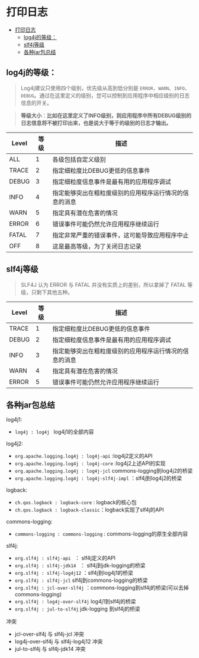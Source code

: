 # 打印日志

<!-- TOC -->

- [打印日志](#打印日志)
    - [log4j的等级：](#log4j的等级)
    - [slf4j等级](#slf4j等级)
    - [各种jar包总结](#各种jar包总结)

<!-- /TOC -->

## log4j的等级：

> Log4j建议只使用四个级别，优先级从高到低分别是 `ERROR`、`WARN`、`INFO`、`DEBUG`。通过在这里定义的级别，您可以控制到应用程序中相应级别的日志信息的开关。

> **等级大小**：**比如在这里定义了INFO级别，则应用程序中所有DEBUG级别的日志信息将不被打印出来，也是说大于等于的级别的日志才输出。**

Level | 等级 |	描述
---|---|---
ALL | 1 |	各级包括自定义级别
TRACE | 2 |	指定细粒度比DEBUG更低的信息事件
DEBUG | 3 | 	指定细粒度信息事件是最有用的应用程序调试
INFO | 4 |	指定能够突出在粗粒度级别的应用程序运行情况的信息的消息
WARN | 5 |	指定具有潜在危害的情况
ERROR | 6 |	错误事件可能仍然允许应用程序继续运行
FATAL | 7 |	指定非常严重的错误事件，这可能导致应用程序中止
OFF | 8 |	这是最高等级，为了关闭日志记录

## slf4j等级

> SLF4J 认为 ERROR 与 FATAL 并没有实质上的差别，所以拿掉了 FATAL 等级，只剩下其他五种。

Level | 等级 |	描述
---|---|---
TRACE | 1 |	指定细粒度比DEBUG更低的信息事件
DEBUG | 2 | 	指定细粒度信息事件是最有用的应用程序调试
INFO | 3 |	指定能够突出在粗粒度级别的应用程序运行情况的信息的消息
WARN | 4 |	指定具有潜在危害的情况
ERROR | 5 |	错误事件可能仍然允许应用程序继续运行


## 各种jar包总结

log4j1:

- `log4j : log4j ` log4j1的全部内容


log4j2:

- `org.apache.logging.log4j : log4j-api` :log4j2定义的API
- `org.apache.logging.log4j : log4j-core` :log4j2上述API的实现
- `org.apache.logging.log4j : log4j-jcl` commons-logging到log4j2的桥梁
- `org.apache.logging.log4j : log4j-slf4j-impl` ：slf4j到log4j2的桥梁

logback:

- `ch.qos.logback : logback-core` : logback的核心包
- `ch.qos.logback : logback-classic`：logback实现了slf4j的API

commons-logging:

- `commons-logging : commons-logging` : commons-logging的原生全部内容


slf4j:

- `org.slf4j : slf4j-api ` ： slf4j定义的API
- `org.slf4j : slf4j-jdk14 ` ： slf4j到jdk-logging的桥梁
- `org.slf4j : slf4j-log4j12` ：slf4j到log4j1的桥梁
- `org.slf4j : slf4j-jcl` slf4j到commons-logging的桥梁
- `org.slf4j : jcl-over-slf4j` ：commons-logging到slf4j的桥梁(可以去掉commons-logging)
- `org.slf4j : log4j-over-slf4j` log4j1到slf4j的桥梁
- `org.slf4j : jul-to-slf4j` jdk-logging 到slf4j的桥梁

冲突

- jcl-over-slf4j 与 slf4j-jcl 冲突
- log4j-over-slf4j 与 slf4j-log4j12 冲突
- jul-to-slf4j 与 slf4j-jdk14 冲突